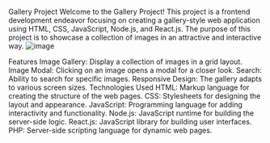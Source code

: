 Gallery Project
Welcome to the Gallery Project! This project is a frontend development endeavor focusing on creating a gallery-style web application using HTML, CSS, JavaScript, Node.js, and React.js. The purpose of this project is to showcase a collection of images in an attractive and interactive way.
![image](https://github.com/AMANPATEL1108/html/assets/108643338/7209cc21-1a16-4c71-bb61-60d8b83893a6)


Features
Image Gallery: Display a collection of images in a grid layout.
Image Modal: Clicking on an image opens a modal for a closer look.
Search: Ability to search for specific images.
Responsive Design: The gallery adapts to various screen sizes.
Technologies Used
HTML: Markup language for creating the structure of the web pages.
CSS: Stylesheets for designing the layout and appearance.
JavaScript: Programming language for adding interactivity and functionality.
Node.js: JavaScript runtime for building the server-side logic.
React.js: JavaScript library for building user interfaces.
PHP: Server-side scripting language for dynamic web pages.
